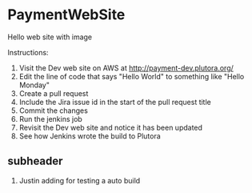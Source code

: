 # PaymentWebSite

Hello web site with image

Instructions:
1. Visit the Dev web site on AWS at http://payment-dev.plutora.org/
2. Edit the line of code that says "Hello World" to something like "Hello Monday"
3. Create a pull request
4. Include the Jira issue id in the start of the pull request title
5. Commit the changes
6. Run the jenkins job
7. Revisit the Dev web site and notice it has been updated
8. See how Jenkins wrote the build to Plutora

## subheader
1. Justin adding for testing a auto build
